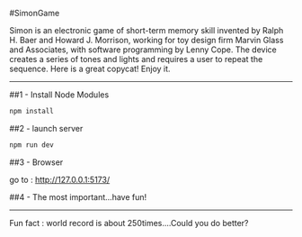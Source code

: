 #SimonGame

Simon is an electronic game of short-term memory skill invented by Ralph H. Baer and Howard J. Morrison, working for toy design firm Marvin Glass and Associates, with software programming by Lenny Cope. The device creates a series of tones and lights and requires a user to repeat the sequence. Here is a great copycat! Enjoy it.

-----------------


##1 - Install Node Modules

```bash
npm install
```

##2 - launch server

```bash
npm run dev
```

##3 - Browser

go to : http://127.0.0.1:5173/

##4 - The most important...have fun!

-----------------


Fun fact : world record is about 250times....Could you do better?

